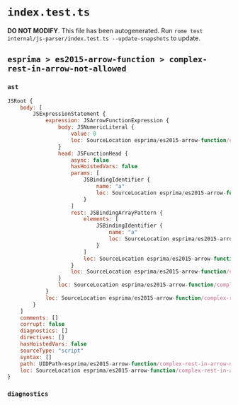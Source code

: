 # `index.test.ts`

**DO NOT MODIFY**. This file has been autogenerated. Run `rome test internal/js-parser/index.test.ts --update-snapshots` to update.

## `esprima > es2015-arrow-function > complex-rest-in-arrow-not-allowed`

### `ast`

```javascript
JSRoot {
	body: [
		JSExpressionStatement {
			expression: JSArrowFunctionExpression {
				body: JSNumericLiteral {
					value: 0
					loc: SourceLocation esprima/es2015-arrow-function/complex-rest-in-arrow-not-allowed/input.js 1:14-1:15
				}
				head: JSFunctionHead {
					async: false
					hasHoistedVars: false
					params: [
						JSBindingIdentifier {
							name: "a"
							loc: SourceLocation esprima/es2015-arrow-function/complex-rest-in-arrow-not-allowed/input.js 1:1-1:2 (a)
						}
					]
					rest: JSBindingArrayPattern {
						elements: [
							JSBindingIdentifier {
								name: "a"
								loc: SourceLocation esprima/es2015-arrow-function/complex-rest-in-arrow-not-allowed/input.js 1:7-1:8 (a)
							}
						]
						loc: SourceLocation esprima/es2015-arrow-function/complex-rest-in-arrow-not-allowed/input.js 1:6-1:9
					}
					loc: SourceLocation esprima/es2015-arrow-function/complex-rest-in-arrow-not-allowed/input.js 1:0-1:13
				}
				loc: SourceLocation esprima/es2015-arrow-function/complex-rest-in-arrow-not-allowed/input.js 1:0-1:15
			}
			loc: SourceLocation esprima/es2015-arrow-function/complex-rest-in-arrow-not-allowed/input.js 1:0-1:16
		}
	]
	comments: []
	corrupt: false
	diagnostics: []
	directives: []
	hasHoistedVars: false
	sourceType: "script"
	syntax: []
	path: UIDPath<esprima/es2015-arrow-function/complex-rest-in-arrow-not-allowed/input.js>
	loc: SourceLocation esprima/es2015-arrow-function/complex-rest-in-arrow-not-allowed/input.js 1:0-2:0
}
```

### `diagnostics`

```

```

